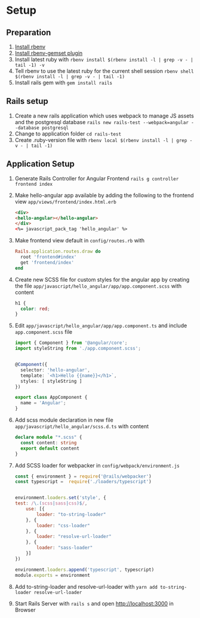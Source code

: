 # Setup

## Preparation

1. [Install rbenv](https://github.com/rbenv/rbenv#installation)
2. [Install rbenv-gemset plugin](https://github.com/jf/rbenv-gemset#github)
3. Install latest ruby with `rbenv install $(rbenv install -l | grep -v - | tail -1) -v`
4. Tell rbenv to use the latest ruby for the current shell session `rbenv shell $(rbenv install -l | grep -v - | tail -1)`
5. Install rails gem with `gem install rails`

## Rails setup

1. Create a new rails application which uses webpack to manage JS assets and the postgresql database `rails new rails-test --webpack=angular --database postgresql`
2. Change to application folder `cd rails-test`
3. Create .ruby-version file with `rbenv local $(rbenv install -l | grep -v - | tail -1)`


## Application Setup

1. Generate Rails Controller for Angular Frontend `rails g controller frontend index`
2. Make hello-angular app available by adding the following to the frontend view `app/views/frontend/index.html.erb`

    ```html
    <div>
    <hello-angular></hello-angular>
    </div>
    <%= javascript_pack_tag 'hello_angular' %>
    ```

3. Make frontend view default in `config/routes.rb` with

    ```ruby
    Rails.application.routes.draw do
      root 'frontend#index'
      get 'frontend/index'
    end
    ```

4. Create new SCSS file for custom styles for the angular app by creating the file `app/javascript/hello_angular/app/app.component.scss` with content

    ```scss
    h1 {
      color: red;
    }
    ```
    
5. Edit `app/javascript/hello_angular/app/app.component.ts` and include `app.component.scss` file

    ```typescript
    import { Component } from '@angular/core';
    import styleString from './app.component.scss';
    
    
    @Component({
      selector: 'hello-angular',
      template: `<h1>Hello {{name}}</h1>`,
      styles: [ styleString ]
    })
    
    export class AppComponent {
      name = 'Angular';
    }
    ```

6. Add scss module declaration in new file `app/javascript/hello_angular/scss.d.ts` with content

    ```typescript
    declare module "*.scss" {
      const content: string
      export default content
    }
    ```

7. Add SCSS loader for webpacker in `config/webpack/environment.js`

    ```javascript
    const { environment } = require('@rails/webpacker')
    const typescript =  require('./loaders/typescript')


    environment.loaders.set('style', {
    test: /\.(scss|sass|css)$/,
        use: [{
            loader: "to-string-loader"
        }, {
            loader: "css-loader"
        }, {
            loader: "resolve-url-loader"
        }, {
            loader: "sass-loader"
        }]
    })
    
    environment.loaders.append('typescript', typescript)
    module.exports = environment
    ```

7. Add to-string-loader and resolve-url-loader with `yarn add to-string-loader resolve-url-loader`
8. Start Rails Server with `rails s` and open [http://localhost:3000](http://localhost:3000) in Browser